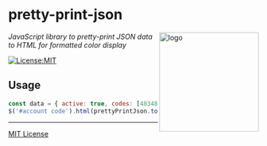 # pretty-print-json
<img src=https://centerkey.com/graphics/center-key-logo.svg align=right width=200 alt=logo>

_JavaScript library to pretty-print JSON data to HTML for formatted color display_

[![License:MIT](https://img.shields.io/badge/License-MIT-blue.svg)](https://github.com/center-key/pretty-print-json/blob/master/LICENSE.txt)

## Usage
```javascript
const data = { active: true, codes: [48348, 28923, 39080], city: 'London' };
$('#account code').html(prettyPrintJson.toHtml(data));
```

---
[MIT License](LICENSE.txt)
